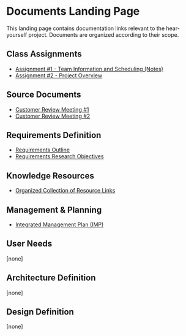 # Documents Landing Page
This landing page contains documentation links relevant to the hear-yourself project. Documents are organized according to their scope.

## Class Assignments
* [Assignment #1 - Team Information and Scheduling (Notes)](https://uu-agile.github.io/hear-yourself/Assignment-Notes/Assignment-1_Notes)
* [Assignment #2 - Project Overview](https://docs.google.com/document/d/1-_kNdi7-OWTZVTe0OQKmf28vq7AZkb_5JiGtElK6T1A/edit?usp=sharing)

## Source Documents
* [Customer Review Meeting #1](https://uu-agile.github.io/hear-yourself/CRM/CRM-1)
* [Customer Review Meeting #2](https://uu-agile.github.io/hear-yourself/CRM/CRM-2)

## Requirements Definition
* [Requirements Outline](https://docs.google.com/document/d/1bQqTBTZVdF1-LQCF3sIWCffZA2er5Wri69iT8PXGsEc/edit?usp=sharing)
* [Requirements Research Objectives](https://docs.google.com/document/d/1mivIBVqfgy0YCjiVbYlZA_OXDGn95niegF6tkLaUonk/edit?usp=sharing)

## Knowledge Resources
* [Organized Collection of Resource Links](https://docs.google.com/document/d/1scSQkm4J0p8yYuwGKb1IN-z25WhnOuiWxIAnqBlWEgE/edit?usp=sharing)


## Management & Planning
* [Integrated Management Plan (IMP)](https://docs.google.com/document/d/1vNBS57NfIdQJw6IdB_8jK964PH2kwvogqWyOrpQWCBk/edit?usp=sharing)



## User Needs
[none]

## Architecture Definition
[none]

## Design Definition
[none]

